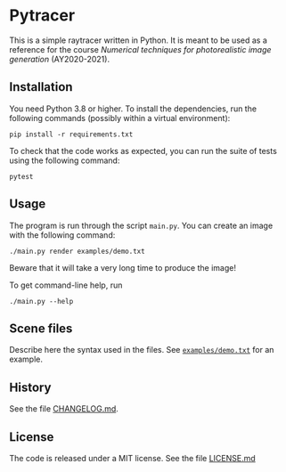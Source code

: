 # Pytracer

This is a simple raytracer written in Python. It is meant to be used as a reference for the course *Numerical techniques for photorealistic image generation* (AY2020-2021).

## Installation

You need Python 3.8 or higher. To install the dependencies, run the following commands (possibly within a virtual environment):

    pip install -r requirements.txt

To check that the code works as expected, you can run the suite of tests using the following command:

    pytest


## Usage

The program is run through the script `main.py`. You can create an image with the following command:

    ./main.py render examples/demo.txt

Beware that it will take a very long time to produce the image!

To get command-line help, run

    ./main.py --help


## Scene files

Describe here the syntax used in the files. See [`examples/demo.txt`](./examples/demo.txt) for an example.


## History

See the file [CHANGELOG.md](https://github.com/ziotom78/pytracer/blob/master/CHANGELOG.md).


## License

The code is released under a MIT license. See the file [LICENSE.md](./LICENSE.md)
